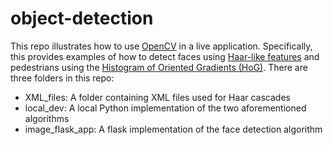 # object-detection

This repo illustrates how to use <a href="http://docs.opencv.org/3.0-beta/doc/py_tutorials/py_tutorials.html">OpenCV</a> in a live application. Specifically, this provides examples of how to detect faces using <a href="https://en.wikipedia.org/wiki/Haar-like_features">Haar-like features</a> and pedestrians using the <a href="https://en.wikipedia.org/wiki/Histogram_of_oriented_gradients">Histogram of Oriented Gradients (HoG)</a>. There are three folders in this repo:

- XML_files: A folder containing XML files used for Haar cascades
- local_dev: A local Python implementation of the two aforementioned algorithms
- image_flask_app: A flask implementation of the face detection algorithm
